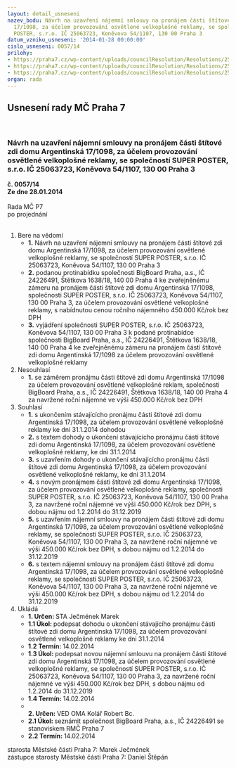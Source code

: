 ```yaml
---
layout: detail_usneseni
nazev_bodu: Návrh na uzavření nájemní smlouvy na pronájem části štítové zdi domu Argentinská
  17/1098, za účelem provozování osvětlené velkoplošné reklamy, se společností SUPER
  POSTER, s.r.o. IČ 25063723, Koněvova 54/1107, 130 00 Praha 3
datum_vzniku_usneseni: '2014-01-28 00:00:00'
cislo_usneseni: 0057/14
prilohy:
- https://praha7.cz/wp-content/uploads/councilResolution/Resolutions/25324/4-14-priloha_3_zverejneny_zamer.pdf
- https://praha7.cz/wp-content/uploads/councilResolution/Resolutions/25324/4-14-priloha_4_usnesenirmc2013120310282934.doc
- https://praha7.cz/wp-content/uploads/councilResolution/Resolutions/25324/4-14-priloha_8_vypis_z_or_super_poster.pdf
organ: rada
---
```

<div id="ucUsn_pList" class="usn">
	<span><h2>Usnesení rady MČ Praha 7 </h2>
<br></span><div class="standBody">
<span><h3>Návrh na uzavření nájemní smlouvy na pronájem části štítové zdi domu Argentinská 17/1098, za účelem provozování osvětlené velkoplošné reklamy, se společností SUPER POSTER, s.r.o. IČ 25063723, Koněvova 54/1107, 130 00 Praha 3</h3></span><div class="center">
		<strong>č. 0057/14</strong><br>
	</div>
<div class="center">
		<strong>Ze dne 28.01.2014</strong><br><br>
	</div>Rada MČ P7<br> po projednání<br><br><ol>
<li>Bere na vědomí<ul>
<li>
<strong>1.</strong> Návrh na uzavření nájemní smlouvy na pronájem části štítové zdi domu Argentinská 17/1098, za účelem provozování osvětlené velkoplošné reklamy, se společností SUPER POSTER, s.r.o. IČ 25063723, Koněvova 54/1107, 130 00 Praha 3</li>
<li>
<strong>2.</strong> podanou protinabídku společnosti BigBoard Praha, a.s., IČ 24226491, Štětkova 1638/18, 140 00 Praha 4 ke zveřejněnému zámeru na pronájem části štítové zdi domu Argentinská 17/1098, společnosti SUPER POSTER, s.r.o. IČ 25063723, Koněvova 54/1107, 130 00 Praha 3, za účelem provozování osvětlené velkoplošné reklamy, s nabídnutou cenou ročního nájemného 450.000 Kč/rok bez DPH</li>
<li>
<strong>3.</strong> vyjádření společnosti SUPER POSTER, s.r.o. IČ 25063723, Koněvova 54/1107, 130 00 Praha 3 k podané protinabídce společnosti BigBoard Praha, a.s., IČ 24226491, Štětkova 1638/18, 140 00 Praha 4 ke zveřejněnému zámeru na pronájem části štítové zdi domu Argentinská 17/1098 za účelem provozování osvětlené velkoplošné reklamy</li>
</ul>
</li>
<li>Nesouhlasí<ul><li>
<strong>1.</strong> se záměrem pronájmu části štítové zdi domu Argentinská 17/1098 za účelem provozování osvětlené velkoplošné reklam, společnosti BigBoard Praha, a.s., IČ 24226491, Štětkova 1638/18, 140 00 Praha 4 za navržené roční nájemné ve výši 450.000 Kč/rok bez DPH </li></ul>
</li>
<li>Souhlasí<ul>
<li>
<strong>1.</strong> s ukončením stávajícícho pronájmu části štítové zdi domu Argentinská 17/1098, za účelem provozování osvětlené velkoplošné reklamy ke dni 31.1.2014 dohodou</li>
<li>
<strong>2.</strong> s textem dohody o ukončení stávajícícho pronájmu části štítové zdi domu Argentinská 17/1098, za účelem provozování osvětlené velkoplošné reklamy,  ke dni 31.1.2014</li>
<li>
<strong>3.</strong> s uzavřením dohody o ukončení stávajícícho pronájmu části štítové zdi domu Argentinská 17/1098, za účelem provozování osvětlené velkoplošné reklamy,  ke dni 31.1.2014</li>
<li>
<strong>4.</strong> s novým pronájmem části štítové zdi domu Argentinská 17/1098, za účelem provozování osvětlené velkoplošné reklamy, společnosti SUPER POSTER, s.r.o. IČ 25063723, Koněvova 54/1107, 130 00 Praha 3, za navržené roční nájemné ve výši 450.000 Kč/rok bez DPH, s dobou nájmu od 1.2.2014 do 31.12.2019</li>
<li>
<strong>5.</strong> s uzavřením nájemní smlouvy na pronájem části štítové zdi domu Argentinská 17/1098, za účelem provozování osvětlené velkoplošné reklamy, se společností SUPER POSTER, s.r.o. IČ 25063723, Koněvova 54/1107, 130 00 Praha 3, za navržené roční nájemné ve výši 450.000 Kč/rok bez DPH, s dobou nájmu od 1.2.2014 do 31.12.2019</li>
<li>
<strong>6.</strong> s textem nájemní smlouvy na pronájem části štítové zdi domu Argentinská 17/1098, za účelem provozování osvětlené velkoplošné reklamy, se společností SUPER POSTER, s.r.o. IČ 25063723, Koněvova 54/1107, 130 00 Praha 3, za navržené roční nájemné ve výši 450.000 Kč/rok bez DPH, s dobou nájmu od 1.2.2014 do 31.12.2019         </li>
</ul>
</li>
<li>Ukládá<ul>
<li>
<strong>1. Určen: </strong>STA Ječmének Marek</li>
<li>
<strong>1.1 Úkol: </strong>podepsat dohodu o ukončení stávajícího pronájmu části štítové zdi domu Argentinská 17/1098, za účelem provozování osvětlené velkoplošné reklamy ke dni 31.1.2014</li>
<li>
<strong>1.2 Termín: </strong>14.02.2014</li>
<li>
<strong>1.3 Úkol: </strong>podepsat novou nájemní smlouvu na pronájem části štítové zdi domu Argentinská 17/1098, za účelem provozování osvětlené velkoplošné reklamy, se společností SUPER POSTER, s.r.o. IČ 25063723, Koněvova 54/1107, 130 00 Praha 3, za navržené roční nájemné ve výši 450.000 Kč/rok bez DPH, s dobou nájmu od 1.2.2014 do 31.12.2019</li>
<li>
<strong>1.4 Termín: </strong>14.02.2014</li>
<li>
<strong><br>2. Určen: </strong>VED OMA Kolář Robert Bc.</li>
<li>
<strong>2.1 Úkol: </strong>seznámit společnost BigBoard Praha, a.s., IČ 24226491 se stanoviskem RMČ Praha 7</li>
<li>
<strong>2.2 Termín: </strong>14.02.2014</li>
</ul>
</li>
</ol>starosta Městské části Praha 7: Marek Ječmének<br>zástupce starosty Městské části Praha 7: Daniel Štěpán 
</div>
</div>